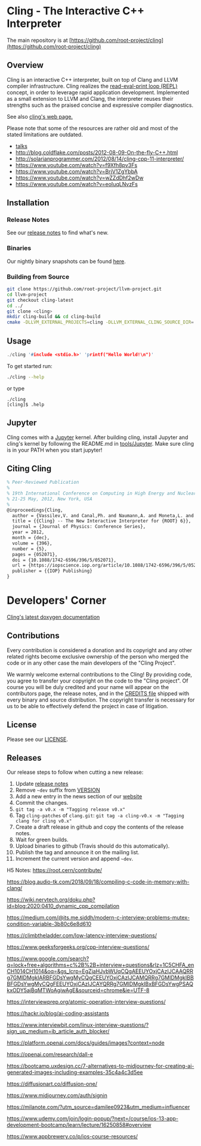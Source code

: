 Cling - The Interactive C++ Interpreter
=========================================

The main repository is at [https://github.com/root-project/cling](https://github.com/root-project/cling)


Overview
--------
Cling is an interactive C++ interpreter, built on top of Clang and LLVM compiler
infrastructure. Cling realizes the [read-eval-print loop
(REPL)](http://en.wikipedia.org/wiki/Read%E2%80%93eval%E2%80%93print_loop)
concept, in order to leverage rapid application development. Implemented as a
small extension to LLVM and Clang, the interpreter reuses their strengths such
as the praised concise and expressive compiler diagnostics.

See also [cling's web page.](https://rawcdn.githack.com/root-project/cling/d59d27ad61f2f3a78cd46e652cd9fb8adb893565/www/index.html)

Please note that some of the resources are rather old and most of the stated
limitations are outdated.
  * [talks](www/docs/talks)
  * http://blog.coldflake.com/posts/2012-08-09-On-the-fly-C++.html
  * http://solarianprogrammer.com/2012/08/14/cling-cpp-11-interpreter/
  * https://www.youtube.com/watch?v=f9Xfh8pv3Fs
  * https://www.youtube.com/watch?v=BrjV1ZgYbbA
  * https://www.youtube.com/watch?v=wZZdDhf2wDw
  * https://www.youtube.com/watch?v=eoIuqLNvzFs


Installation
------------
### Release Notes
See our [release notes](docs/ReleaseNotes.md) to find what's new.


### Binaries
Our nightly binary snapshots can be found
[here](https://root.cern.ch/download/cling/).


### Building from Source

```sh
git clone https://github.com/root-project/llvm-project.git
cd llvm-project
git checkout cling-latest
cd ../
git clone <cling>
mkdir cling-build && cd cling-build
cmake -DLLVM_EXTERNAL_PROJECTS=cling -DLLVM_EXTERNAL_CLING_SOURCE_DIR=../cling/ -DLLVM_ENABLE_PROJECTS="clang" -DLLVM_TARGETS_TO_BUILD="host;nvptx" ../llvm-project/llvm
```

Usage
-----
```c++
./cling '#include <stdio.h>' 'printf("Hello World!\n")'
```

To get started run:
```bash
./cling --help
```
or type
```
./cling
[cling]$ .help
```


Jupyter
-------
Cling comes with a [Jupyter](http://jupyter.org) kernel. After building cling,
install Jupyter and cling's kernel by following the README.md in
[tools/Jupyter](tools/Jupyter). Make sure cling is in your PATH when you start jupyter!


Citing Cling
------------
```latex
% Peer-Reviewed Publication
%
% 19th International Conference on Computing in High Energy and Nuclear Physics (CHEP)
% 21-25 May, 2012, New York, USA
%
@inproceedings{Cling,
  author = {Vassilev,V. and Canal,Ph. and Naumann,A. and Moneta,L. and Russo,P.},
  title = {{Cling} -- The New Interactive Interpreter for {ROOT} 6}},
  journal = {Journal of Physics: Conference Series},
  year = 2012,
  month = {dec},
  volume = {396},
  number = {5},
  pages = {052071},
  doi = {10.1088/1742-6596/396/5/052071},
  url = {https://iopscience.iop.org/article/10.1088/1742-6596/396/5/052071/pdf},
  publisher = {{IOP} Publishing}
}
```

Developers' Corner
==================
[Cling's latest doxygen documentation](http://cling.web.cern.ch/cling/doxygen/)


Contributions
-------------
Every contribution is considered a donation and its copyright and any other
related rights become exclusive ownership of the person who merged the code or
in any other case the main developers of the "Cling Project".

We warmly welcome external contributions to the Cling! By providing code,
you agree to transfer your copyright on the code to the "Cling project".
Of course you will be duly credited and your name will appear on the
contributors page, the release notes, and in the [CREDITS file](CREDITS.txt)
shipped with every binary and source distribution. The copyright transfer is
necessary for us to be able to effectively defend the project in case of
litigation.


License
-------
Please see our [LICENSE](LICENSE.TXT).


Releases
--------
Our release steps to follow when cutting a new release:
  1. Update [release notes](docs/ReleaseNotes.md)
  2. Remove `~dev` suffix from [VERSION](VERSION)
  3. Add a new entry in the news section of our [website](www/news.html)
  4. Commit the changes.
  5. `git tag -a v0.x -m "Tagging release v0.x"`
  6. Tag `cling-patches` of `clang.git`:
     `git tag -a cling-v0.x -m "Tagging clang for cling v0.x"`
  7. Create a draft release in github and copy the contents of the release notes.
  8. Wait for green builds.
  9. Upload binaries to github (Travis should do this automatically).
  10. Publish the tag and announce it on the mailing list.
  11. Increment the current version and append `~dev`.





H5 Notes:
https://root.cern/contribute/

https://blog.audio-tk.com/2018/09/18/compiling-c-code-in-memory-with-clang/

https://wiki.nervtech.org/doku.php?id=blog:2020:0410_dynamic_cpp_compilation

https://medium.com/@its.me.siddh/modern-c-interview-problems-mutex-condition-variable-3b80c6e8d610

https://climbtheladder.com/low-latency-interview-questions/

https://www.geeksforgeeks.org/cpp-interview-questions/

https://www.google.com/search?q=lock+free+algorithms+c%2B%2B+interview+questions&rlz=1C5CHFA_enCH1014CH1014&oq=&gs_lcrp=EgZjaHJvbWUqCQgAEEUYOxjCAzIJCAAQRRg7GMIDMgkIARBFGDsYwgMyCQgCEEUYOxjCAzIJCAMQRRg7GMIDMgkIBBBFGDsYwgMyCQgFEEUYOxjCAzIJCAYQRRg7GMIDMgkIBxBFGDsYwgPSAQkxODY5ajBqMTWoAgiwAgE&sourceid=chrome&ie=UTF-8

https://interviewprep.org/atomic-operation-interview-questions/

https://hackr.io/blog/ai-coding-assistants

https://www.interviewbit.com/linux-interview-questions/?sign_up_medium=ib_article_auth_blocker/

https://platform.openai.com/docs/guides/images?context=node

https://openai.com/research/dall-e

https://bootcamp.uxdesign.cc/7-alternatives-to-midjourney-for-creating-ai-generated-images-including-examples-35c4a4c3d5ee

https://diffusionart.co/diffusion-one/

https://www.midjourney.com/auth/signin

https://milanote.com/?utm_source=damilee0923&utm_medium=influencer

https://www.udemy.com/join/login-popup/?next=/course/ios-13-app-development-bootcamp/learn/lecture/16250858#overview

https://www.appbrewery.co/p/ios-course-resources/


